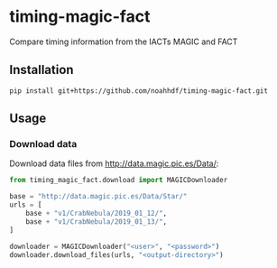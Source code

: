 # timing-magic-fact
Compare timing information from the IACTs MAGIC and FACT

## Installation
```
pip install git+https://github.com/noahhdf/timing-magic-fact.git
```

## Usage

### Download data

Download data files from http://data.magic.pic.es/Data/:
```python
from timing_magic_fact.download import MAGICDownloader

base = "http://data.magic.pic.es/Data/Star/"
urls = [
    base + "v1/CrabNebula/2019_01_12/",
    base + "v1/CrabNebula/2019_01_13/",
]

downloader = MAGICDownloader("<user>", "<password>")
downloader.download_files(urls, "<output-directory>")
```

